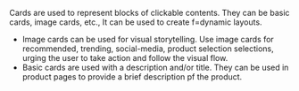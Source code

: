 Cards are used to represent blocks of clickable contents. They can be basic cards, image cards, etc., It can be used to create f=dynamic layouts.

- Image cards can be used for visual storytelling. Use image cards for recommended, trending, social-media, product selection selections, urging the user to take action and follow the visual flow.
- Basic cards are used with a description and/or title. They can be used in product pages to provide a brief description pf the product.
